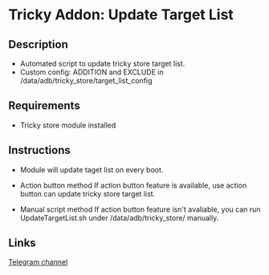 # **Tricky Addon: Update Target List**

## Description
- Automated script to update tricky store target list.
- Custom config: ADDITION and EXCLUDE in /data/adb/tricky_store/target_list_config

## Requirements
- Tricky store module installed

## Instructions
- Module will update taget list on every boot.

- Action button method
If action button feature is available, use action button can update tricky store target list.

- Manual script method
If action button feature isn't avaliable, you can run UpdateTargetList.sh under /data/adb/tricky_store/ manually.

## Links
[Telegram channel](https://t.me/kowchannel)
